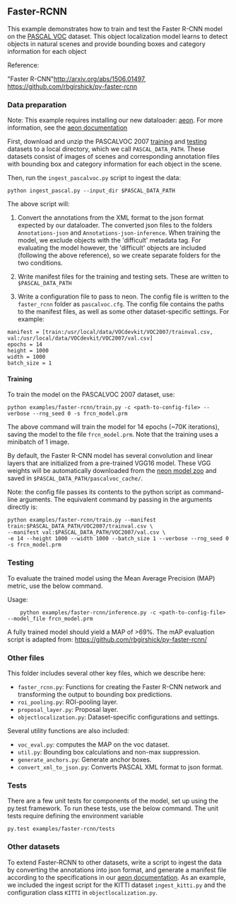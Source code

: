 ## Faster-RCNN

This example demonstrates how to train and test the Faster R-CNN model on the [PASCAL VOC](http://host.robots.ox.ac.uk/pascal/VOC/) dataset. This object localization model learns to detect objects in natural scenes and provide bounding boxes and category information for each object

Reference:

"Faster R-CNN"http://arxiv.org/abs/1506.01497, https://github.com/rbgirshick/py-faster-rcnn

### Data preparation

Note: This example requires installing our new dataloader: [aeon](https://github.com/NervanaSystems/aeon). For more information, see the [aeon documentation](http://aeon.nervanasys.com/index.html/)

First, download and unzip the PASCALVOC 2007 [training](http://host.robots.ox.ac.uk/pascal/VOC/voc2007/VOCtrainval_06-Nov-2007.tar) and [testing](http://host.robots.ox.ac.uk/pascal/VOC/voc2007/VOCtest_06-Nov-2007.tar) datasets to a local directory, which we call `PASCAL_DATA_PATH`. These datasets consist of images of scenes and corresponding annotation files with bounding box and category information for each object in the scene.

Then, run the `ingest_pascalvoc.py` script to ingest the data:

```
python ingest_pascal.py --input_dir $PASCAL_DATA_PATH
```
The above script will:

1. Convert the annotations from the XML format to the json format expected by our dataloader. The converted json files to the folders `Annotations-json` and `Annotations-json-inference`. When training the model, we exclude objects with the 'difficult' metadata tag. For evaluating the model however, the 'difficult' objects are included (following the above reference), so we create separate folders for the two conditions.

2. Write manifest files for the training and testing sets. These are written to `$PASCAL_DATA_PATH`

3. Write a configuration file to pass to neon. The config file is written to the `faster_rcnn` folder as `pascalvoc.cfg`. The config file contains the paths to the manifest files, as well as some other dataset-specific settings. For example:

```
manifest = [train:/usr/local/data/VOCdevkit/VOC2007/trainval.csv, val:/usr/local/data/VOCdevkit/VOC2007/val.csv]
epochs = 14
height = 1000
width = 1000
batch_size = 1
```


#### Training

To train the model on the PASCALVOC 2007 dataset, use:
```
python examples/faster-rcnn/train.py -c <path-to-config-file> --verbose --rng_seed 0 -s frcn_model.prm
````

The above command will train the model for 14 epochs (~70K iterations), saving the model to the file `frcn_model.prm`. Note that the training uses a minibatch of 1 image.

By default, the Faster R-CNN model has several convolution and linear layers that are initialized from a pre-trained VGG16 model. These VGG weights will be automatically downloaded from the [neon model zoo](https://github.com/NervanaSystems/ModelZoo) and saved in `$PASCAL_DATA_PATH/pascalvoc_cache/`.

Note: the config file passes its contents to the python script as command-line arguments. The equivalent command by passing in the arguments directly is:
```
python examples/faster-rcnn/train.py --manifest train:$PASCAL_DATA_PATH/VOC2007/trainval.csv \
--manifest val:$PASCAL_DATA_PATH/VOC2007/val.csv \
-e 14 --height 1000 --width 1000 --batch_size 1 --verbose --rng_seed 0 -s frcn_model.prm
```

### Testing

To evaluate the trained model using the Mean Average Precision (MAP) metric, use the below command.

Usage:
```
    python examples/faster-rcnn/inference.py -c <path-to-config-file> --model_file frcn_model.prm
```

A fully trained model should yield a MAP of >69%. The mAP evaluation script is adapted from: https://github.com/rbgirshick/py-faster-rcnn/

### Other files

This folder includes several other key files, which we describe here:
- `faster_rcnn.py`: Functions for creating the Faster R-CNN network and transforming the output to bounding box predictions.
- `roi_pooling.py`: ROI-pooling layer.
- `proposal_layer.py`: Proposal layer.
- `objectlocalization.py`: Dataset-specific configurations and settings.

Several utility functions are also included:
- `voc_eval.py`: computes the MAP on the voc dataset.
- `util.py`: Bounding box calculations and non-max suppression.
- `generate_anchors.py`: Generate anchor boxes.
- `convert_xml_to_json.py`: Converts PASCAL XML format to json format.

### Tests
There are a few unit tests for components of the model, set up using the py.test framework. To run these tests, use the below command. The unit tests require defining the environment variable
```
py.test examples/faster-rcnn/tests
```

### Other datasets

To extend Faster-RCNN to other datasets, write a script to ingest the data by converting the annotations into json format, and generate a manifest file according to the specifications in our [aeon documentation](http://aeon.nervanasys.com/index.html/). As an example, we included the ingest script for the KITTI dataset `ingest_kitti.py` and the configuration class `KITTI` in `objectlocalization.py`.



